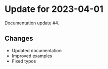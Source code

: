 # Update for 2023-04-01

Documentation update #4.

## Changes

- Updated documentation
- Improved examples
- Fixed typos